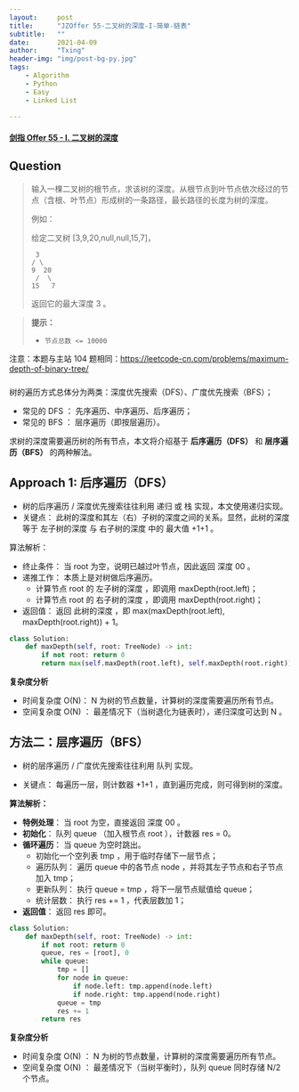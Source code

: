 ```yaml
---
layout:     post
title:      "JZOffer 55-二叉树的深度-I-简单-链表"
subtitle:   ""
date:       2021-04-09
author:     "Txing"
header-img: "img/post-bg-py.jpg"
tags:
    - Algorithm
    - Python
    - Easy
    - Linked List

---
```


#### [剑指 Offer 55 - I. 二叉树的深度](https://leetcode-cn.com/problems/er-cha-shu-de-shen-du-lcof/)

## Question

> 输入一棵二叉树的根节点，求该树的深度。从根节点到叶节点依次经过的节点（含根、叶节点）形成树的一条路径，最长路径的长度为树的深度。
>
> 例如：
>
> 给定二叉树 [3,9,20,null,null,15,7]，
>
> ```
>  3
> / \
> 9  20
>  /  \
> 15   7
> ```
>
> 返回它的最大深度 3 。

> **提示：**
>
> - `节点总数 <= 10000`

注意：本题与主站 104 题相同：https://leetcode-cn.com/problems/maximum-depth-of-binary-tree/

### 

树的遍历方式总体分为两类：深度优先搜索（DFS）、广度优先搜索（BFS）；

- 常见的 DFS ： 先序遍历、中序遍历、后序遍历；
- 常见的 BFS ： 层序遍历（即按层遍历）。

求树的深度需要遍历树的所有节点，本文将介绍基于 **后序遍历（DFS）** 和 **层序遍历（BFS）** 的两种解法。

## Approach 1:  后序遍历（DFS）

- 树的后序遍历 / 深度优先搜索往往利用 递归 或 栈 实现，本文使用递归实现。
- 关键点： 此树的深度和其左（右）子树的深度之间的关系。显然，此树的深度 等于 左子树的深度 与 右子树的深度 中的 最大值 +1+1 。

算法解析：

- 终止条件： 当 root 为空，说明已越过叶节点，因此返回 深度 00 。
- 递推工作： 本质上是对树做后序遍历。
  - 计算节点 root 的 左子树的深度 ，即调用 maxDepth(root.left)；
  - 计算节点 root 的 右子树的深度 ，即调用 maxDepth(root.right)；
- 返回值： 返回 此树的深度 ，即 max(maxDepth(root.left), maxDepth(root.right)) + 1。


```python
class Solution:
    def maxDepth(self, root: TreeNode) -> int:
        if not root: return 0
        return max(self.maxDepth(root.left), self.maxDepth(root.right)) + 1
```

**复杂度分析**

- 时间复杂度 O(N)： N 为树的节点数量，计算树的深度需要遍历所有节点。
- 空间复杂度 O(N) ： 最差情况下（当树退化为链表时），递归深度可达到 N 。



## 方法二：层序遍历（BFS）

- 树的层序遍历 / 广度优先搜索往往利用 队列 实现。

- 关键点： 每遍历一层，则计数器 +1+1 ，直到遍历完成，则可得到树的深度。

**算法解析：**

- **特例处理**： 当 root 为空，直接返回 深度 00 。
- **初始化**： 队列 queue （加入根节点 root ），计数器 res = 0。
- **循环遍历**： 当 queue 为空时跳出。
  - 初始化一个空列表 tmp ，用于临时存储下一层节点；
  - 遍历队列： 遍历 queue 中的各节点 node ，并将其左子节点和右子节点加入 tmp；
  - 更新队列： 执行 queue = tmp ，将下一层节点赋值给 queue；
  - 统计层数： 执行 res += 1 ，代表层数加 1；
- **返回值**： 返回 res 即可。

```python
class Solution:
    def maxDepth(self, root: TreeNode) -> int:
        if not root: return 0
        queue, res = [root], 0
        while queue:
            tmp = []
            for node in queue:
                if node.left: tmp.append(node.left)
                if node.right: tmp.append(node.right)
            queue = tmp
            res += 1
        return res
```

**复杂度分析**

- 时间复杂度 O(N) ： N 为树的节点数量，计算树的深度需要遍历所有节点。
- 空间复杂度 O(N) ： 最差情况下（当树平衡时），队列 queue 同时存储 N/2 个节点。